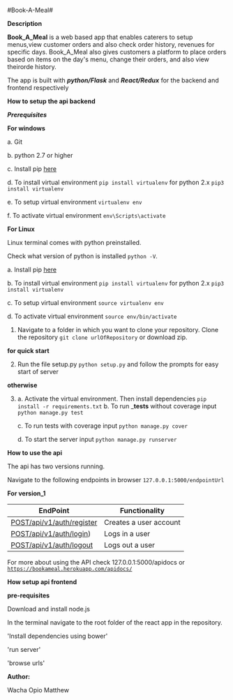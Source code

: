 #Book-A-Meal#

__Description__

__Book_A_Meal__ is a web based app that enables caterers to setup 
menus,view customer orders and also check order history, revenues for specific days. Book_A_Meal also gives customers a platform to place orders based on items on the day's menu, change their orders, and also view theirorde history.

The app is built with ___python/Flask___ and ___React/Redux___ for the backend and frontend respectively

__How to setup the api backend__

___Prerequisites___

__For windows__

a. Git 

b. python 2.7 or higher

c. Install pip [here](https://pip.pypa.io/en/stable/installing/) 

d. To install virtual environment `pip install virtualenv` for 
python 2.x `pip3 install virtualenv`

e. To setup virtual environment `virtualenv env`

f. To activate virtual environment `env\Scripts\activate`

__For Linux__

Linux terminal comes with python preinstalled.

Check what version of python is installed `python -V`.

a. Install pip [here](https://pip.pypa.io/en/stable/installing/)

b. To install virtual environment `pip install virtualenv` for 
python 2.x `pip3 install virtualenv`

c. To setup virtual environment `source virtualenv env`

d. To activate virtual environment `source env/bin/activate`


1. Navigate to a folder in which you want to clone your repository. Clone the repository `git clone urlOfRepository` or download zip.

__for quick start__

2. Run the file setup.py `python setup.py` and follow the prompts for easy
start of server

__otherwise__

3. a. Activate the virtual environment. Then install dependencies `pip install -r requirements.txt`
   b. To run ___tests__ without coverage input `python manage.py test`
   
   c. To run tests with coverage input `python manage.py cover`
   
   d. To start the server input `python manage.py runserver`

__How to use the api__

The api has two versions running.

Navigate to the following endpoints in browser `127.0.0.1:5000/endpointUrl`

__For version_1__

|EndPoint|Functionality|
|---------|------------|
|[POST/api/v1/auth/register](#)|Creates a user account|
|[POST/api/v1/auth/login](#))|Logs in a user|
|[POST/api/v1/auth/logout](#)|Logs out a user|


For more about using the API check 127.0.0.1:5000/apidocs or [`https://bookameal.herokuapp.com/apidocs/`](https://bookameal.herokuapp.com/apidocs/)

__How setup api frontend__

__pre-requisites__

Download and install node.js

In the terminal navigate to the root folder of the react app in the repository.

'Install dependencies using bower'

'run server'

'browse urls'  

__Author:__

Wacha Opio Matthew
